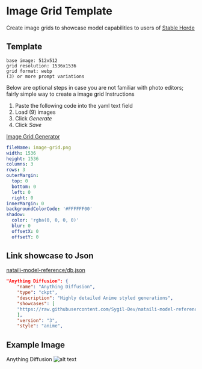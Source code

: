 # Image Grid Template
Create image grids to showcase model capabilities to users of [Stable Horde](https://stablehorde.net/)
## Template

```
base image: 512x512
grid resolution: 1536x1536
grid format: webp
(3) or more prompt variations
```
Below are optional steps in case you are not familiar with photo editors; fairly simple way to create a image grid
Instructions
1. Paste the following code into the yaml text field
2. Load (9) images
3. Click *Generate*
4. Click *Save*

[Image Grid Generator](https://image-grid-generator.com/)
```yaml
fileName: image-grid.png
width: 1536
height: 1536
columns: 3
rows: 3
outerMargin:
  top: 0
  bottom: 0
  left: 0
  right: 0
innerMargin: 0
backgroundColorCode: '#FFFFFF00'
shadow:
  color: 'rgba(0, 0, 0, 0)'
  blur: 0
  offsetX: 0
  offsetY: 0

```

## Link showcase to Json
[nataili-model-reference/db.json](../db.json)

```json
"Anything Diffusion": {
    "name": "Anything Diffusion",
    "type": "ckpt",
    "description": "Highly detailed Anime styled generations",
    "showcases": [
	"https://raw.githubusercontent.com/Sygil-Dev/nataili-model-reference/main/showcase/anything_diffusion/01.webp"
	],
    "version": "3",
    "style": "anime",
```
## Example Image
Anything Diffusion
![alt text](https://github.com/Sygil-Dev/nataili-model-reference/blob/main/showcase/anything_diffusion/01.webp "Anything Diffusion")

